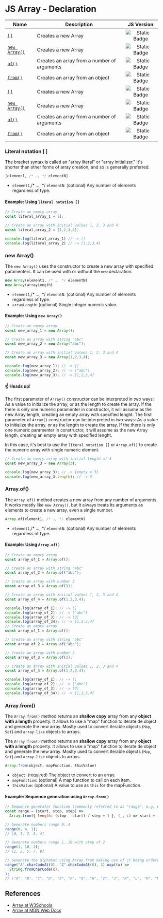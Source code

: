 # JS Array - Declaration

| Name | Description | JS Version |
| - | - | :-: |
| [`[]`](/javascript-references/array/array-declaration.md#literal-notation--) | Creates a new Array | ![Static Badge](https://img.shields.io/badge/ES1%20(1997)-f5f5f5) |
| [`new Array()`](/javascript-references/array/array-declaration.md#new-array) | Creates a new Array | ![Static Badge](https://img.shields.io/badge/ES1%20(1997)-f5f5f5) |
| [`of()`](/javascript-references/array/array-declaration.md#arrayof) | Creates an array from a number of arguments | ![Static Badge](https://img.shields.io/badge/ES6%20(2015)-f5f5f5) |
| [`from()`](/javascript-references/array/array-declaration.md#arrayfrom) | Creates an array from an object | ![Static Badge](https://img.shields.io/badge/ES6%20(2015)-f5f5f5) |
| [`[]`](/javascript-references/array/array-declaration.md#literal-notation--) | Creates a new Array | ![Static Badge](https://img.shields.io/badge/ES1%20(1997)-f5f5f5) |
| [`new Array()`](/javascript-references/array/array-declaration.md#new-array) | Creates a new Array | ![Static Badge](https://img.shields.io/badge/ES1%20(1997)-f5f5f5) |
| [`of()`](/javascript-references/array/array-declaration.md#arrayof) | Creates an array from a number of arguments | ![Static Badge](https://img.shields.io/badge/ES6%20(2015)-f5f5f5) |
| [`from()`](/javascript-references/array/array-declaration.md#arrayfrom) | Creates an array from an object | ![Static Badge](https://img.shields.io/badge/ES6%20(2015)-f5f5f5) |

### Literal notation [ ]
The bracket syntax is called an "array literal" or "array initializer." It's shorter than other forms of array creation, and so is generally preferred.

```javascript
[element1, /* …, */ elementN]
```
- `element1`,/* …, */ `elementN`: (optional) Any number of elements regardless of type.

#### Example: Using `literal notation []`

```javascript
// Create an empty array
const literal_array_1 = [];

// Create an array with initial values 1, 2, 3 and 4
const literal_array_2 = [1,2,3,4];

console.log(literal_array_1) // -> []
console.log(literal_array_2) // -> [1,2,3,4]
```

### new Array()

The `new Array()` uses the constructor to create a new array with specified paramenters. It can be used with or without the `new` declaration.

```javascript
new Array(element1, /* …, */ elementN)
new Array(arrayLength)
```
- `element1`,/* …, */ `elementN`: (optional) Any number of elements regardless of type. <br>
- `arrayLength`: (optional) Single integer numeric value.

#### Example: Using `new Array()`
```javascript
// Create an empty array
const new_array_1 = new Array();

// Create an array with string "abc"
const new_array_2 = new Array("abc");

// Create an array with initial values 1, 2, 3 and 4
const new_array_3 = new Array(1,2,3,4);

console.log(new_array_1); // -> []
console.log(new_array_2); // -> ["abc"]
console.log(new_array_3); // -> [1,2,3,4]
```

#### ☝️ Heads up!

The first parameter of `Array()` constructor can be interpreted in two ways: As a value to initialize the array, or as the length to create the array. If the there is only one numeric paramenter in constructor, it will assume as the new Array length, creating an empty array with specified lenght.
The first parameter of `Array()` constructor can be interpreted in two ways: As a value to initialize the array, or as the length to create the array. If the there is only one numeric paramenter in constructor, it will assume as the new Array length, creating an empty array with specified lenght.

In this case, it's best to use the `literal notation []` or `Array.of()` to create the numeric array with single numeric element.
```javascript
// Create an empty array with initial length of 3
const new_array_3 = new Array(3);

console.log(new_array_3); // -> [empty × 3]
console.log(new_array_3.length); // -> 3
```

### Array.of()

The `Array.of()` method creates a new array from any number of arguments. It works mostly like `new Array()`, but it always treats its arguments as elements to create a new array, even a single number.

```javascript
Array.of(element1, /* …, */ elementN)
```
- `element1`,/* …, */ `elementN`: (optional) Any number of elements regardless of type.

#### Example: Using `Array.of()`

```javascript
// Create an empty array
const array_of_1 = Array.of();

// Create an array with string "abc"
const array_of_2 = Array.of("abc");

// Create an array with number 3
const array_of_3 = Array.of(3);

// Create an array with initial values 1, 2, 3 and 4
const array_of_4 = Array.of(1,2,3,4);

console.log(array_of_1); // -> []
console.log(array_of_2); // -> ["abc"]
console.log(array_of_3); // -> [3]
console.log(array_of_34); // -> [1,2,3,4]
// Create an empty array
const array_of_1 = Array.of();

// Create an array with string "abc"
const array_of_2 = Array.of("abc");

// Create an array with number 3
const array_of_3 = Array.of(3);

// Create an array with initial values 1, 2, 3 and 4
const array_of_4 = Array.of(1,2,3,4);

console.log(array_of_1); // -> []
console.log(array_of_2); // -> ["abc"]
console.log(array_of_3); // -> [3]
console.log(array_of_34); // -> [1,2,3,4]
```

### Array.from()

The `Array.from()` method returns an <b>shallow copy</b> array from any <b>object with a length</b> property. It allows to use a "map" function to iterate de object and generate the new array. Moslty used to convert iterable objects (`Map`, `Set`) and `array-like` objects to arrays.

The `Array.from()` method returns an <b>shallow copy</b> array from any <b>object with a length</b> property. It allows to use a "map" function to iterate de object and generate the new array. Moslty used to convert iterable objects (`Map`, `Set`) and `array-like` objects to arrays.

```javascript
Array.from(object, mapFunction, thisValue)
```
- `object`: (required) The object to convert to an array. <br>
- `mapFunction`: (optional) A map function to call on each item. <br>
- `thisValue`: (optional) A value to use as `this` for the mapFunction.

#### Example: Sequence generation using `Array.from()`

```javascript
// Sequence generator function (commonly referred to as "range", e.g. Clojure, PHP, etc.)
const range = (start, stop, step) =>
  Array.from({ length: (stop - start) / step + 1 }, (_, i) => start + i * step);

// Generate numbers range 0..4
range(0, 4, 1);
// [0, 1, 2, 3, 4]

// Generate numbers range 1..10 with step of 2
range(1, 10, 2);
// [1, 3, 5, 7, 9]

// Generate the alphabet using Array.from making use of it being ordered as a sequence
range("A".charCodeAt(0), "Z".charCodeAt(0), 1).map((x) =>
  String.fromCharCode(x),
);
// ["A", "B", "C", "D", "E", "F", "G", "H", "I", "J", "K", "L", "M", "N", "O", "P", "Q", "R", "S", "T", "U", "V", "W", "X", "Y", "Z"]
```

## References
- [Array at W3Schools](https://www.w3schools.com/jsref/jsref_obj_array.asp)
- [Array at MDN Web Docs](https://developer.mozilla.org/en-US/docs/Web/JavaScript/Reference/Global_Objects/Array)
